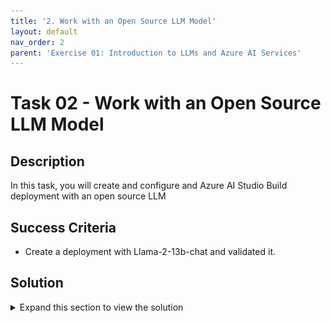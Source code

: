 ```yaml
---
title: '2. Work with an Open Source LLM Model'
layout: default
nav_order: 2
parent: 'Exercise 01: Introduction to LLMs and Azure AI Services'
---
```


# Task 02 - Work with an Open Source LLM Model

## Description

In this task, you will create and configure and Azure AI Studio Build deployment with an open source LLM

## Success Criteria

* Create a deployment with Llama-2-13b-chat and validated it.

## Solution

<details markdown="block">
<summary>Expand this section to view the solution</summary>

##### Work with an Open Source LLM Model

Now let's test an open source Llama2 model from Meta.

For this, go to the **Deployments** section in the **Build** tab and click on **Create deployment**.

![LLMOps Workshop](images/labgrab17.png)

Select the model **Llama-2-13b-chat** and click on **confirm**.

![LLMOps Workshop](images/labgrab18.png)

Select the deployment option **Managed Compute without Azure AI Content Safety**.

![LLMOps Workshop](images/labgrab19.png)

Check the box that shows **I want to use shared quota and I acknowledge that this endpoint will be deleted in 168 hours.**.

Select the **Standard_NC24s_v3** compute for inference with the selected model, for this workshop one instance is enough.

If you do not have enough quota you can access the AzureML Quota option in the Managed tab to request an increase in quota for the selected resource.

Click the **Deploy** button.

![LLMOps Workshop](images/labgrab20.png)

The creation of the deployment will take a few minutes, the time varies, but generally between 10 and 20 minutes. ( If you notice your Traffic allocation is 0% select **Update traffic** and set it to 100%, if you get an error try again.)

![LLMOps Workshop](images/labgrab21.png)

Done! Let's test this model by selecting the **Test** option on the deployment page.

Select the gear icon on the top right of the chat and adjust the ```max_next_tokens``` parameter to 1000 so we can test the same example we used with the gpt-4 model. **Click Accept**

![LLMOps Workshop](images/labgrab22.png)

Now just copy the text below into the "Start typing here text box" and then send to observe the response generated by the Llama2 model.

```
{
  "input_data": {
    "input_string": [
      {
        "role": "system",
        "content": "You're an AI assistant that helps telco company to extract valuable information from their conversations by creating JSON documents for each conversation transcription you receive. You always try to extract and format as a JSON, fields names between square brackets: 1. Customer Name [name] 2. Customer Contact Phone [phone] 3. Main Topic of the Conversation [topic] 4. Customer Sentiment (Neutral, Positive, Negative)[sentiment] 5. How the Agent Handled the Conversation [agent_behavior] 6. What was the FINAL Outcome of the Conversation [outcome] 7. A really brief Summary of the Conversation [summary] Only extract information that you're sure. If you're unsure, write 'Unknown/Not Found' in the JSON file. Your answers outputs contains only the json document."
      },
      {
        "role": "user",
        "content": "Agent: Hello, welcome to Telco's customer service. My name is Juan, how can I assist you? Client: Hello, Juan. I'm calling because I'm having issues with my mobile data plan. It's very slow and I can't browse the internet or use my apps. Agent: I'm very sorry for the inconvenience, sir. Could you please tell me your phone number and your full name? Client: Yes, sure. My number is 011-4567-8910 and my name is Martín Pérez. Agent: Thank you, Mr. Pérez. I'm going to check your plan and your data usage. One moment, please. Client: Okay, thank you. Agent: Mr. Pérez, I've reviewed your plan and I see that you have contracted the basic plan of 2 GB of data per month. Is that correct? Client: Yes, that's correct. Agent: Well, I inform you that you have consumed 90% of your data limit and you only have 200 MB available until the end of the month. That's why your browsing speed has been reduced. Client: What? How is that possible? I barely use the internet on my cell phone. I only check my email and my social networks from time to time. I don't watch videos or download large files. Agent: I understand, Mr. Pérez. But keep in mind that some applications consume data in the background, without you realizing it. For example, automatic updates, backups, GPS, etc. Client: Well, but they didn't explain that to me when I contracted the plan. They told me that with 2 GB I would have enough for the whole month. I feel cheated. Agent: I apologize, Mr. Pérez. It was not our intention to deceive you. I offer you a solution: if you want, you can change your plan to a higher one, with more GB of data and higher speed. This way you can enjoy a better browsing experience. Client: And how much would that cost me? Agent: We have a special offer for you. For only 10 pesos more per month, you can access the premium plan of 5 GB of data and 4G speed. Are you interested? Client: Mmm, I don't know. Isn't there another option? Can't you give me more speed without charging me more? Agent: I'm sorry, Mr. Pérez. That's the only option we have available. If you don't change your plan, you'll have to wait until next month to recover your normal speed. Or you can buy an additional data package, but it would be more expensive than changing plans. Client: Well, let me think about it. Can I call later to confirm? Agent: Of course, Mr. Pérez. You can call whenever you want. The number is the same one you dialed now. Is there anything else I can help you with? Client: No, that's all. Thank you for your attention. Agent: Thank you, Mr. Pérez. Have a good day. Goodbye."
      }
    ],
    "parameters": {
      "temperature": 0.8,
      "top_p": 0.8,
      "do_sample": true,
      "max_new_tokens": 1000
    }
  }
}
```

You will see a result generated by the model similar to the one shown in the image below.

![LLMOps Workshop](images/labgrab23.png)

</details>
